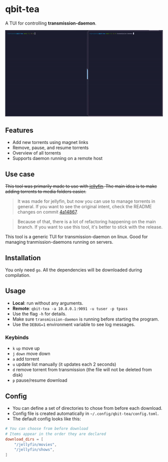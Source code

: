 # qbit-tea

A TUI for controlling **transmission-daemon**.

![preview](screenshots/qbitea-preview.gif)

## Features

- Add new torrents using magnet links
- Remove, pause, and resume torrents
- Overview of all torrents
- Supports daemon running on a remote host

## Use case

~~This tool was primarily made to use with [jellyfin](https://github.com/jellyfin/jellyfin). The main idea is to make adding torrents to media folders easier.~~

> It was made for jellyfin, but now you can use to manage torrents in general.
> If you want to see the original intent, check the README changes on commit [4a14867](https://github.com/luiz734/qbit-tea/commit/4a148673e400f046983dab7611212929090181e8).

> Because of that, there is a lot of refactoring happening on the main branch. If you want to use this tool, it's better to stick with the release.

This tool is a generic TUI for transmission-daemon on linux. Good for managing tranmission-daemons running on servers.

## Installation

You only need `go`. All the dependencies will be downloaded during compilation.

## Usage

- **Local**: run without any arguments.
- **Remote**: `qbit-tea -a 10.8.0.1:9091 -u tuser -p tpass`
- Use the flag `-h` for details.
- Make sure `transmission-daemon` is running before starting the program.
- Use the `DEBUG=1` environment variable to see log messages.

### Keybinds

- `k` `up` move up
- `j` `down` move down
- `a` add torrent
- `u` update list manually (it updates each 2 seconds)
- `d` remove torrent from transmission (the file will not be deleted from disk)
- `p` pause/resume download

## Config

- You can define a set of directories to chose from before each download.
- Config file is created automatically in `~/.config/qbit-tea/config.toml`.
- The default config looks like this:

```toml
# You can choose from before download
# Items appear in the order they are declared
download_dirs = [
    "/jellyfin/movies",
    "/jellyfin/shows",
]
```
